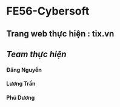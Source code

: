 # FE56-Cybersoft
## Trang web thực hiện :  tix.vn
## <i>Team thực hiện</i>
#### Đăng Nguyễn
#### Lương Trần
#### Phú Dương
